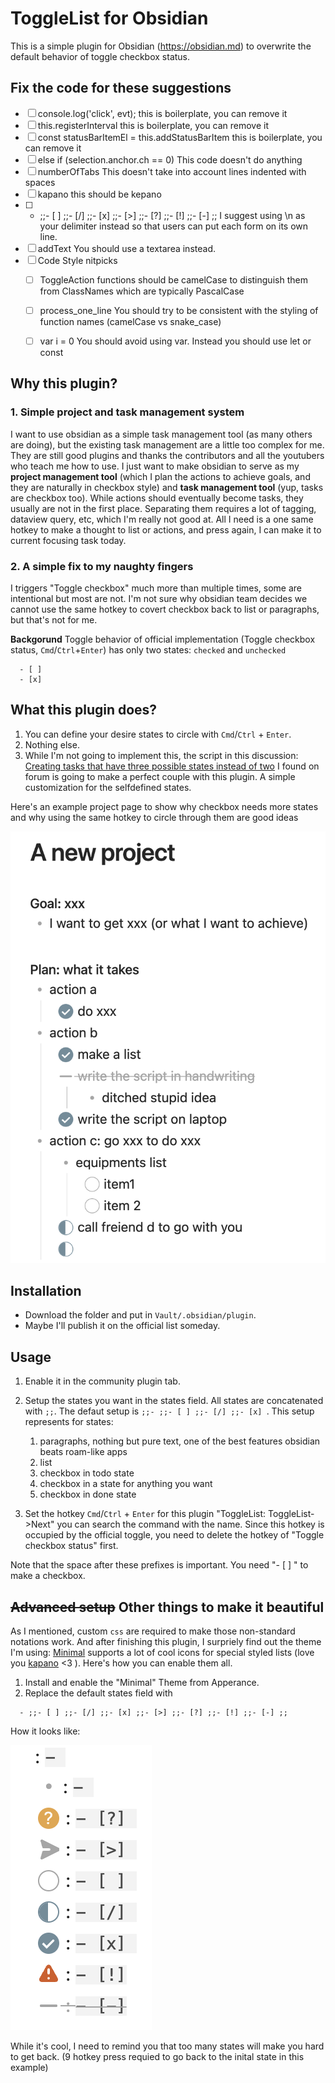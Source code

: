 # ToggleList for Obsidian

This is a simple plugin for Obsidian (https://obsidian.md) to overwrite the default behavior of toggle checkbox status. 

## Fix the code for these suggestions


- [ ] console.log('click', evt); this is boilerplate, you can remove it
- [ ] this.registerInterval this is boilerplate, you can remove it
- [ ] const statusBarItemEl = this.addStatusBarItem this is boilerplate, you can remove it
- [ ] else if (selection.anchor.ch == 0) This code doesn't do anything
- [ ] numberOfTabs This doesn't take into account lines indented with spaces
- [ ] kapano this should be kepano
- [ ] - ;;- [ ] ;;- [/] ;;- [x] ;;- [>] ;;- [?] ;;- [!] ;;- [-] ;; I suggest using \n as your delimiter instead so that users can put each form on its own line.
- [ ] addText You should use a textarea instead.
- [ ] Code Style nitpicks
	- [ ] ToggleAction functions should be camelCase to distinguish them from ClassNames which are typically PascalCase
	- [ ] process_one_line You should try to be consistent with the styling of function names (camelCase vs snake_case)
	- [ ] var i = 0 You should avoid using var. Instead you should use let or const


## Why this plugin?

### 1. Simple project and task management system

I want to use obsidian as a simple task management tool (as many others are doing), but the existing task management are a little too complex for me. They are still good plugins and thanks the contributors and all the youtubers who teach me how to use. I just want to make obsidian to serve as my __project management tool__ (which I plan the actions to achieve goals, and they are naturally in checkbox style) and __task management tool__ (yup, tasks are checkbox too). While actions should eventually become tasks, they usually are not in the first place. Separating them requires a lot of tagging, dataview query, etc, which I'm really not good at. All I need is a one same hotkey to make a thought to list or actions, and press again, I can make it to current focusing task today.

### 2. A simple fix to my naughty fingers

I triggers "Toggle checkbox" much more than multiple times, some are intentional but most are not. I'm not sure why obsidian team decides we cannot use the same hotkey to covert checkbox back to list or paragraphs, but that's not for me.

__Backgorund__
Toggle behavior of official implementation (Toggle checkbox status, `Cmd`/`Ctrl`+`Enter`) has only two states: `checked` and `unchecked`

```
  - [ ]
  - [x]
```

## What this plugin does?

1. You can define your desire states to circle with `Cmd`/`Ctrl` + `Enter`.
2. Nothing else.
3. While I'm not going to implement this, the script in this discussion: [Creating tasks that have three possible states instead of two](https://forum.obsidian.md/t/creating-tasks-that-have-three-possible-states-instead-of-two/24105/2) I found on forum is going to make a perfect couple with this plugin. A simple customization for the selfdefined states.

Here's an example project page to show why checkbox needs more states and why using the same hotkey to circle through them are good ideas

![](resources/example_project.png)


## Installation
 
- Download the folder and put in `Vault/.obsidian/plugin`.
- Maybe I'll publish it on the official list someday.

## Usage

1. Enable it in the community plugin tab.
2. Setup the states you want in the states field. All states are concatenated with `;;`. The defaut setup is `;;- ;;- [ ] ;;- [/] ;;- [x] `. This setup represents for states:

	  1. paragraphs, nothing but pure text, one of the best features obsidian beats roam-like apps
	  2. list
	  3. checkbox in todo state
	  4. checkbox in a state for anything you want
	  5. checkbox in done state

3. Set the hotkey `Cmd`/`Ctrl` + `Enter` for this plugin "ToggleList: ToggleList->Next" you can search the command with the name. Since this hotkey is occupied by the official toggle, you need to delete the hotkey of "Toggle checkbox status" first.

Note that the space after these prefixes is important. You need "- [ ] " to make a checkbox.

## ~~Advanced setup~~ Other things to make it beautiful

As I mentioned, custom `css` are required to make those non-standard notations work. And after finishing this plugin, I surpriely find out the theme I'm using: [Minimal](https://github.com/kepano/obsidian-minimal) supports a lot of cool icons for special styled lists (love you [kapano](https://www.buymeacoffee.com/kepano) <3 ). Here's how you can enable them all.

1. Install and enable the "Minimal" Theme from Apperance.
2. Replace the default states field with
  ```
    - ;;- [ ] ;;- [/] ;;- [x] ;;- [>] ;;- [?] ;;- [!] ;;- [-] ;;
  ```
How it looks like:

![](resources/minimal-supports.png)


While it's cool, I need to remind you that too many states will make you hard to get back. (9 hotkey press requied to go back to the inital state in this example)
